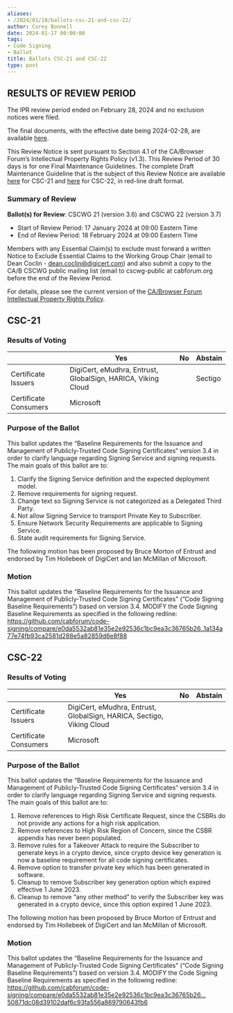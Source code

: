 ```yaml
---
aliases:
- /2024/01/18/ballots-csc-21-and-csc-22/
author: Corey Bonnell
date: 2024-01-17 00:00:00
tags:
- Code Signing
- Ballot
title: Ballots CSC-21 and CSC-22
type: post
---
```


## RESULTS OF REVIEW PERIOD

The IPR review period ended on February 28, 2024 and no exclusion notices were filed.

The final documents, with the effective date being 2024-02-28, are available [here][1].

This Review Notice is sent pursuant to Section 4.1 of the CA/Browser Forum’s Intellectual Property Rights Policy (v1.3). This Review Period of 30 days is for one Final Maintenance Guidelines. The complete Draft Maintenance Guideline that is the subject of this Review Notice are available [here](Baseline-Requirements-for-the-Issuance-and-Management-of-Code-Signing.v3.6_redline.pdf) for CSC-21 and [here](Baseline-Requirements-for-the-Issuance-and-Management-of-Code-Signing.v3.7_redline.pdf) for CSC-22, in red-line draft format.

### Summary of Review

**Ballot(s) for Review**:  CSCWG 21 (version 3.6) and CSCWG 22 (version 3.7)

- Start of Review Period: 17 January 2024 at 09:00 Eastern Time
- End of Review Period: 18 February 2024 at 09:00 Eastern Time

Members with any Essential Claim(s) to exclude must forward a written Notice to Exclude Essential Claims to the Working Group Chair (email to Dean Coclin - <dean.coclin@digicert.com>) and also submit a copy to the CA/B CSCWG public mailing list (email to cscwg-public at cabforum.org before the end of the Review Period.

For details, please see the current version of the [CA/Browser Forum Intellectual Property Rights Policy](/uploads/CABF-IPR-Policy-v.1.3_4APR18.pdf).

## CSC-21

### Results of Voting

|                       | Yes                                                          | No  | Abstain |
| --------------------- | ------------------------------------------------------------ | --- | ------- |
| Certificate Issuers   | DigiCert, eMudhra, Entrust, GlobalSign, HARICA, Viking Cloud |     | Sectigo |
| Certificate Consumers | Microsoft                                                    |     |         |

### Purpose of the Ballot

This ballot updates the “Baseline Requirements for the Issuance and Management of Publicly‐Trusted Code Signing Certificates“ version 3.4 in order to clarify language regarding Signing Service and signing requests. The main goals of this ballot are to:

1. Clarify the Signing Service definition and the expected deployment model.
1. Remove requirements for signing request.
1. Change text so Signing Service is not categorized as a Delegated Third Party.
1. Not allow Signing Service to transport Private Key to Subscriber.
1. Ensure Network Security Requirements are applicable to Signing Service.
1. State audit requirements for Signing Service.

The following motion has been proposed by Bruce Morton of Entrust and endorsed by Tim Hollebeek of DigiCert and Ian McMillan of Microsoft.

### Motion

This ballot updates the “Baseline Requirements for the Issuance and Management of Publicly‐Trusted Code Signing Certificates” (“Code Signing Baseline Requirements”) based on version 3.4. MODIFY the Code Signing Baseline Requirements as specified in the following redline: <https://github.com/cabforum/code-signing/compare/e0da5532ab81e35e2e92536c1bc9ea3c36765b26..1a134a77e74fb93ca2581d288e5a82859d6e8f88>

## CSC-22

### Results of Voting

|                       | Yes                                                                   | No  | Abstain |
| --------------------- | --------------------------------------------------------------------- | --- | ------- |
| Certificate Issuers   | DigiCert, eMudhra, Entrust, GlobalSign, HARICA, Sectigo, Viking Cloud |     |         |
| Certificate Consumers | Microsoft                                                             |     |         |

### Purpose of the Ballot

This ballot updates the “Baseline Requirements for the Issuance and Management of Publicly‐Trusted Code Signing Certificates“ version 3.4 in order to clarify language regarding Signing Service and signing requests. The main goals of this ballot are to:

1. Remove references to High Risk Certificate Request, since the CSBRs do not provide any actions for a high risk application.
1. Remove references to High Risk Region of Concern, since the CSBR appendix has never been populated.
1. Remove rules for a Takeover Attack to require the Subscriber to generate keys in a crypto device, since crypto device key generation is now a baseline requirement for all code signing certificates.
1. Remove option to transfer private key which has been generated in software.
1. Cleanup to remove Subscriber key generation option which expired effective 1 June 2023.
1. Cleanup to remove “any other method” to verify the Subscriber key was generated in a crypto device, since this option expired 1 June 2023.

The following motion has been proposed by Bruce Morton of Entrust and endorsed by Tim Hollebeek of DigiCert and Ian McMillan of Microsoft.

### Motion

This ballot updates the “Baseline Requirements for the Issuance and Management of Publicly‐Trusted Code Signing Certificates” (“Code Signing Baseline Requirements”) based on version 3.4. MODIFY the Code Signing Baseline Requirements as specified in the following redline: <https://github.com/cabforum/code-signing/compare/e0da5532ab81e35e2e92536c1bc9ea3c36765b26…50871dc08d39102daf6c93fa556a869790643fb6>

[1]: /working-groups/code-signing/documents/
